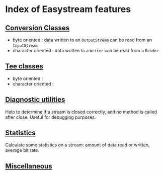# Index of Easystream features #

## [Conversion Classes](OutputStreamToInputStreamExamples.md) ##
  * byte oriented : data written to an `OutputStream` can be read from an `InputStream`
  * character oriented : data written to a `Writer` can be read from a `Reader`

## [Tee classes](TeeExamples.md) ##
  * byte oriented :
  * character oriented :


## [Diagnostic utilities](StreamDiagnosticExamples.md) ##
Help to determine if a stream is closed correctly, and no method is called after close. Useful for debugging purposes.

## [Statistics](StreamStatisticsExamples.md) ##
Calculate some statistics on a stream: amount of data read or written, average bit rate.

## [Miscellaneous](MiscellaneousExamples.md) ##